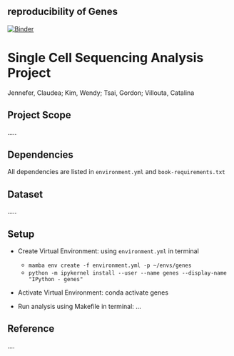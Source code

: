 ## reproducibility of Genes


[![Binder](https://mybinder.org/badge_logo.svg)](https://mybinder.org/v2/gh/UCB-stat-159-s22/hw07-Group14.git/HEAD)



# Single Cell Sequencing Analysis Project

Jennefer, Claudea; Kim, Wendy; Tsai, Gordon; Villouta, Catalina

## Project Scope
.....


## Dependencies
All dependencies are listed in `environment.yml` and `book-requirements.txt`

## Dataset
.....

## Setup
- Create Virtual Environment: using `environment.yml` in terminal
	- `mamba env create -f environment.yml -p ~/envs/genes`
	- `python -m ipykernel install --user --name genes --display-name "IPython - genes"`
	
- Activate Virtual Environment:
	conda activate genes
	
- Run analysis using Makefile in terminal:
...


## Reference
....